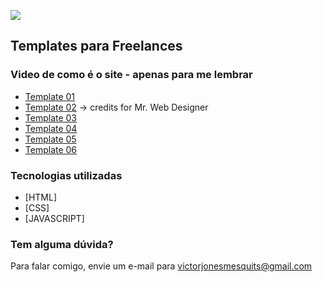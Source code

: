 ![](https://evernote.com/blog/wp-content/uploads/2018/01/Templates-Guide-header-640x360-640x360.png)




<h2>
  Templates para Freelances
</h2>

### Video de como é o site - apenas para me lembrar

- [Template 01](https://youtu.be/mu1apfgG6dE)
- [Template 02](https://www.youtube.com/watch?v=TVFu4-Kd4oM&t=290s&ab_channel=Mr.WebDesigner) -> credits for Mr. Web Designer
- [Template 03]()
- [Template 04]()
- [Template 05]()
- [Template 06]()

### Tecnologias utilizadas
- [HTML]
- [CSS]
- [JAVASCRIPT]

### Tem alguma dúvida?

Para falar comigo, envie um e-mail para victorjonesmesquits@gmail.com
